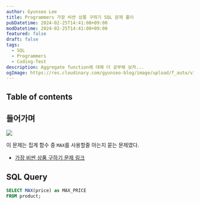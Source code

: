 ```yaml
---
author: Gyunseo Lee
title: Programmers 가장 비싼 상품 구하기 SQL 문제 풀이
pubDatetime: 2024-02-25T14:41:00+09:00
modDatetime: 2024-02-25T14:41:00+09:00
featured: false
draft: false
tags:
  - SQL
  - Programmers
  - Coding-Test
description: Aggregate function에 대해 더 공부해 보자...
ogImage: https://res.cloudinary.com/gyunseo-blog/image/upload/f_auto/v1708839816/image_a2jb3n.png
---
```


## Table of contents

## 들어가며

![](https://res.cloudinary.com/gyunseo-blog/image/upload/f_auto/v1708839816/image_a2jb3n.png)

이 문제는 집계 함수 중 `MAX`를 사용할줄 아는지 묻는 문제였다.

- [가장 비싼 상품 구하기 문제 링크](https://school.programmers.co.kr/learn/courses/30/lessons/131697)

## SQL Query

```sql
SELECT MAX(price) as MAX_PRICE
FROM product;
```
